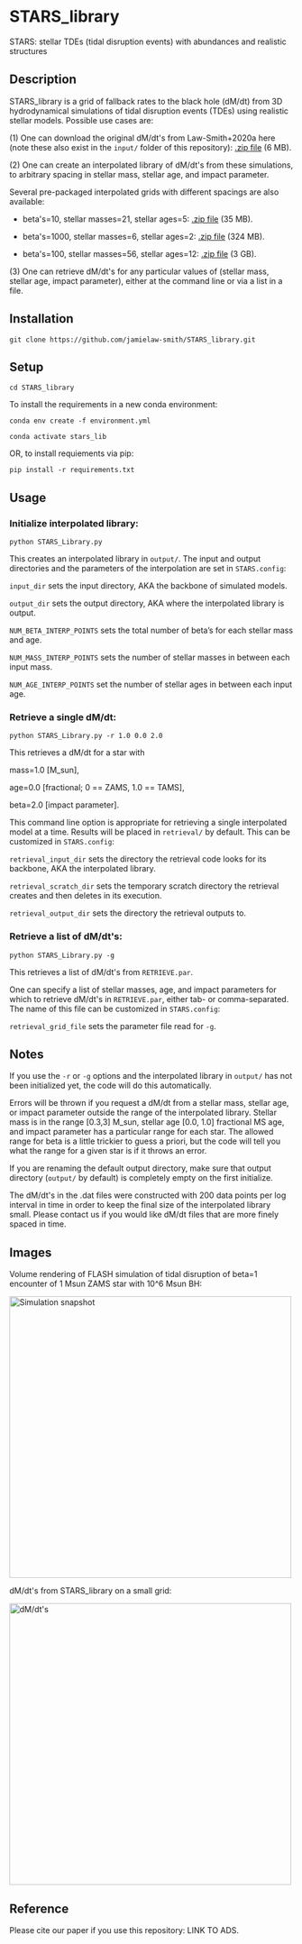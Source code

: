 # STARS_library

STARS: stellar TDEs (tidal disruption events) with abundances and realistic structures

## Description

STARS_library is a grid of fallback rates to the black hole (dM/dt) from 3D hydrodynamical simulations of tidal disruption events (TDEs) using realistic stellar models. Possible use cases are:

(1) One can download the original dM/dt's from Law-Smith+2020a here (note these also exist in the `input/` folder of this repository): [.zip file](LINK) (6 MB).

(2) One can create an interpolated library of dM/dt's from these simulations, to arbitrary spacing in stellar mass, stellar age, and impact parameter. 

Several pre-packaged interpolated grids with different spacings are also available:

- beta's=10, stellar masses=21, stellar ages=5: [.zip file](LINK) (35 MB).

- beta's=1000, stellar masses=6, stellar ages=2: [.zip file](LINK) (324 MB).

- beta's=100, stellar masses=56, stellar ages=12: [.zip file](LINK) (3 GB).

(3) One can retrieve dM/dt's for any particular values of (stellar mass, stellar age, impact parameter), either at the command line or via a list in a file.


## Installation

`git clone https://github.com/jamielaw-smith/STARS_library.git`

## Setup

`cd STARS_library`

To install the requirements in a new conda environment:

`conda env create -f environment.yml`

`conda activate stars_lib`

OR, to install requiements via pip:

`pip install -r requirements.txt`


## Usage

### Initialize interpolated library:

`python STARS_Library.py`

This creates an interpolated library in `output/`. 
The input and output directories and the parameters of the interpolation are set in `STARS.config`:

`input_dir` sets the input directory, AKA the backbone of simulated models.

`output_dir` sets the output directory, AKA where the interpolated library is output.

`NUM_BETA_INTERP_POINTS` sets the total number of beta’s for each stellar mass and age.

`NUM_MASS_INTERP_POINTS` sets the number of stellar masses in between each input mass.

`NUM_AGE_INTERP_POINTS` set the number of stellar ages in between each input age.

### Retrieve a single dM/dt:

`python STARS_Library.py -r 1.0 0.0 2.0`

This retrieves a dM/dt for a star with 

mass=1.0 [M_sun],

age=0.0 [fractional; 0 == ZAMS, 1.0 == TAMS], 

beta=2.0 [impact parameter].

This command line option is appropriate for retrieving a single interpolated model at a time. Results will be placed in `retrieval/` by default. This can be customized in `STARS.config`:

`retrieval_input_dir` sets the directory the retrieval code looks for its backbone, AKA the interpolated library.

`retrieval_scratch_dir` sets the temporary scratch directory the retrieval creates and then deletes in its execution.

`retrieval_output_dir` sets the directory the retrieval outputs to.

### Retrieve a list of dM/dt's:

`python STARS_Library.py -g`

This retrieves a list of dM/dt's from `RETRIEVE.par`.

One can specify a list of stellar masses, age, and impact parameters for which to retrieve dM/dt's in `RETRIEVE.par`, either tab- or comma-separated. The name of this file can be customized in `STARS.config`:

`retrieval_grid_file` sets the parameter file read for `-g`.

## Notes

If you use the `-r` or `-g` options and the interpolated library in `output/` has not been initialized yet, the code will do this automatically.

Errors will be thrown if you request a dM/dt from a stellar mass, stellar age, or impact parameter outside the range of the interpolated library. Stellar mass is in the range [0.3,3] M_sun, stellar age [0.0, 1.0] fractional MS age, and impact parameter has a particular range for each star. The allowed range for beta is a little trickier to guess a priori, but the code will tell you what the range for a given star is if it throws an error.

If you are renaming the default output directory, make sure that output directory (`output/` by default) is completely empty on the first initialize.

The dM/dt's in the .dat files were constructed with 200 data points per log interval in time in order to keep the final size of the interpolated library small. Please contact us if you would like dM/dt files that are more finely spaced in time.

## Images

Volume rendering of FLASH simulation of tidal disruption of beta=1 encounter of 1 Msun ZAMS star with 10^6 Msun BH:

<img src="https://people.ucsc.edu/~lawsmith/theme/images/image1.png" width="500" alt="Simulation snapshot">

dM/dt's from STARS_library on a small grid:

<img src="https://people.ucsc.edu/~lawsmith/theme/images/mdots.png" width="500" alt="dM/dt's">

## Reference
Please cite our paper if you use this repository: LINK TO ADS.
